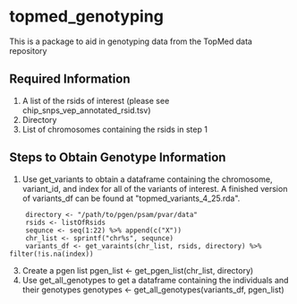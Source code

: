 # topmed_genotyping
This is a package to aid in genotyping data from the TopMed data repository 

## Required Information
1. A list of the rsids of interest (please see chip_snps_vep_annotated_rsid.tsv)
2. Directory
3. List of chromosomes containing the rsids in step 1

## Steps to Obtain Genotype Information
1. Use get_variants to obtain a dataframe containing the chromosome, variant_id, and index for all of the variants of interest. A finished version of variants_df can be found at "topmed_variants_4_25.rda".
````
    directory <- "/path/to/pgen/psam/pvar/data"
    rsids <- listOfRsids
    sequnce <- seq(1:22) %>% append(c("X"))
    chr_list <- sprintf("chr%s", sequnce)
    variants_df <- get_varaints(chr_list, rsids, directory) %>% filter(!is.na(index))
````

3. Create a pgen list
     pgen_list <- get_pgen_list(chr_list, directory)
4. Use get_all_genotypes to get a dataframe containing the individuals and their genotypes
     genotypes <- get_all_genotypes(variants_df, pgen_list)
